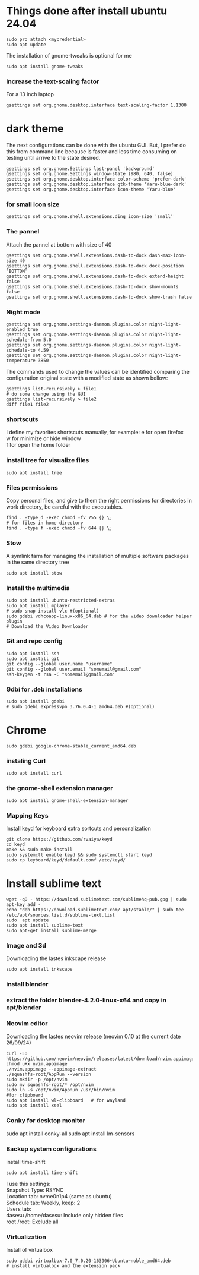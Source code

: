# Things done after install ubuntu 24.04

```
sudo pro attach <mycredential>
sudo apt update
```

The installation of gnome-tweaks is optional for me
```
sudo apt install gnome-tweaks
```

### Increase the text-scaling factor
For a 13 inch laptop
```
gsettings set org.gnome.desktop.interface text-scaling-factor 1.1300
```

# dark theme
The next configurations can be done with the ubuntu GUI. But, I prefer do this from
command line because is faster and less  time consuming on testing until arrive
to the state desired.
```
gsettings set org.gnome.Settings last-panel 'background'
gsettings set org.gnome.Settings window-state (980, 640, false)
gsettings set org.gnome.desktop.interface color-scheme 'prefer-dark'
gsettings set org.gnome.desktop.interface gtk-theme 'Yaru-blue-dark'
gsettings set org.gnome.desktop.interface icon-theme 'Yaru-blue'
```

### for small icon size
```
gsettings set org.gnome.shell.extensions.ding icon-size 'small'
```

### The pannel
Attach the pannel at bottom with size of 40
```
gsettings set org.gnome.shell.extensions.dash-to-dock dash-max-icon-size 40
gsettings set org.gnome.shell.extensions.dash-to-dock dock-position 'BOTTOM'
gsettings set org.gnome.shell.extensions.dash-to-dock extend-height false
gsettings set org.gnome.shell.extensions.dash-to-dock show-mounts false
gsettings set org.gnome.shell.extensions.dash-to-dock show-trash false
```

### Night mode
```
gsettings set org.gnome.settings-daemon.plugins.color night-light-enabled true
gsettings set org.gnome.settings-daemon.plugins.color night-light-schedule-from 5.0
gsettings set org.gnome.settings-daemon.plugins.color night-light-schedule-to 4.59
gsettings set org.gnome.settings-daemon.plugins.color night-light-temperature 3850
```

The commands used to change the values can be identified comparing the
configuration original state with a modified state as shown bellow:
```
gsettings list-recursively > file1
# do some change using the GUI
gsettings list-recursively > file2
diff file1 file2
```

### shortscuts
I define my favorites shortscuts manually, for example:
<alt>e for open firefox  
<alt>w for minimize or hide window  
<ctrl><alt>f for open the home folder  

### install tree for visualize files
```
sudo apt install tree
```

### Files permissions
Copy personal files, and give to them the right permissions for directories in
work directory, be careful with the executables.
```
find . -type d -exec chmod -fv 755 {} \;
# for files in home directory
find . -type f -exec chmod -fv 644 {} \;
```

### Stow
A symlink farm for managing the installation of multiple software packages in
the same directory tree
```
sudo apt install stow
```

### Install the multimedia
```
sudo apt install ubuntu-restricted-extras
sudo apt install mplayer 
# sudo snap install vlc #(optional)
sudo gdebi vdhcoapp-linux-x86_64.deb # for the video downloader helper plugin
# Download the Video Downloader
```

### Git and repo config
```
sudo apt install ssh
sudo apt install git
git config --global user.name "username"
git config --global user.email "somemail@gmail.com"
ssh-keygen -t rsa -C "somemail@gmail.com"
```

### Gdbi for .deb installations
```
sudo apt install gdebi
# sudo gdebi expressvpn_3.76.0.4-1_amd64.deb #(optional)
```

# Chrome
```
sudo gdebi google-chrome-stable_current_amd64.deb
```


### instaling Curl
```
sudo apt install curl
```

### the gnome-shell extension manager 
```
sudo apt install gnome-shell-extension-manager
```

### Mapping Keys
Install keyd for keyboard extra sortcuts and personalization
```
git clone https://github.com/rvaiya/keyd
cd keyd
make && sudo make install
sudo systemctl enable keyd && sudo systemctl start keyd
sudo cp leyboard/keyd/default.conf /etc/keyd/
```

# Install sublime text
```
wget -qO - https://download.sublimetext.com/sublimehq-pub.gpg | sudo apt-key add -
echo "deb https://download.sublimetext.com/ apt/stable/" | sudo tee /etc/apt/sources.list.d/sublime-text.list
sudo  apt update
sudo apt install sublime-text
sudo apt-get install sublime-merge
```

### Image and 3d 
Downloading the lastes inkscape release
```
sudo apt install inkscape
```

### install blender
### extract the folder blender-4.2.0-linux-x64 and copy in opt/blender

### Neovim editor
Downloading the lastes neovim release (neovim 0.10 at the current date 26/09/24)
```
curl -LO https://github.com/neovim/neovim/releases/latest/download/nvim.appimage
chmod u+x nvim.appimage
./nvim.appimage --appimage-extract
./squashfs-root/AppRun --version
sudo mkdir -p /opt/nvim
sudo mv squashfs-root/* /opt/nvim
sudo ln -s /opt/nvim/AppRun /usr/bin/nvim
#for clipboard
sudo apt install wl-clipboard   # for wayland
sudo apt install xsel
```

### Conky for desktop monitor
sudo apt install conky-all
sudo apt install lm-sensors


### Backup system configurations
install time-shift
```
sudo apt install time-shift
```
I use this settings:  
Snapshot Type: RSYNC  
Location tab: nvme0n1p4 (same as ubuntu)  
Schedule tab: Weekly, keep: 2  
Users tab:  
dasesu /home/dasesu: Include only hidden files  
root /root: Exclude all  

### Virtualization
Install of virtualbox
```
sudo gdebi virtualbox-7.0_7.0.20-163906~Ubuntu~noble_amd64.deb
# install virtualbox and the extension pack
```
